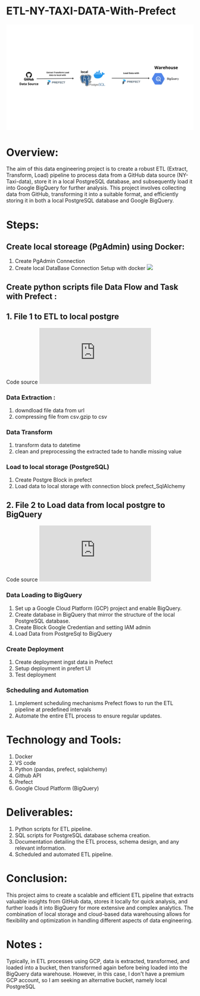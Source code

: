 # ETL-NY-TAXI-DATA-With-Prefect

![](https://github.com/Ujeeg/ETL-NY-TAXI-DATA-With-Prefect/blob/4d007f876becd48befa652d14a190e0f49dd17c3/Picture/RoadMap.png)


# Overview:

The aim of this data engineering project is to create a robust ETL (Extract, Transform, Load) pipeline to process data from a GitHub data source (NY-Taxi-data), store it in a local PostgreSQL database, and subsequently load it into Google BigQuery for further analysis. This project involves collecting data from GitHub, transforming it into a suitable format, and efficiently storing it in both a local PostgreSQL database and Google BigQuery.



# Steps:

## Create local storeage (PgAdmin) using Docker:
1. Create PgAdmin Connection
2. Create local DataBase
Connection Setup with docker ![](https://github.com/Ujeeg/ETL-NY-TAXI-DATA-With-Prefect/blob/4d007f876becd48befa652d14a190e0f49dd17c3/local%20Storage/Setting%20Network%20Manually.yml)

## Create python scripts file Data Flow and Task with Prefect :
## 1. File 1 to ETL to local postgre
Code source ![Code Source](https://github.com/Ujeeg/ETL-NY-TAXI-DATA-With-Prefect/blob/8304d5483a3366f67cbdb33376de48a4c6b53b4f/ingest_data.py)

### Data Extraction :
1. downdload file data from url
2. compressing file from csv.gzip to csv

### Data Transform   
1. transform data to datetime
2. clean and preprocessing the extracted tade to handle missing value

### Load to local storage (PostgreSQL)
1. Create Postgre Block in prefect
2. Load data to local storage with connection block prefect_SqlAlchemy

## 2. File 2 to Load data from local postgre to BigQuery
Code source ![](https://github.com/Ujeeg/ETL-NY-TAXI-DATA-With-Prefect/blob/8304d5483a3366f67cbdb33376de48a4c6b53b4f/load_to_Bq.py)
### Data Loading to BigQuery
1. Set up a Google Cloud Platform (GCP) project and enable BigQuery.
2. Create database in BigQuery that mirror the structure of the local PostgreSQL database.
3. Create Block Google Credentian and setting IAM admin
4. Load Data from PostgreSql to BigQuery

### Create Deployment
1. Create deployment ingst data in Prefect
2. Setup deployment in prefert UI
3. Test deployment

### Scheduling and Automation
1. Lmplement scheduling mechanisms  Prefect flows to run the ETL pipeline at predefined intervals
2. Automate the entire ETL process to ensure regular updates.

# Technology and Tools:
1. Docker
2. VS code
3. Python (pandas, prefect, sqlalchemy)
4. Github API
5. Prefect
6. Google Cloud Platform (BigQuery)

# Deliverables:
1. Python scripts for ETL pipeline.
2. SQL scripts for PostgreSQL database schema creation.
3. Documentation detailing the ETL process, schema design, and any relevant information.
4. Scheduled and automated ETL pipeline.

# Conclusion:
This project aims to create a scalable and efficient ETL pipeline that extracts valuable insights from GitHub data, stores it locally for quick analysis, and further loads it into BigQuery for more extensive and complex analytics. The combination of local storage and cloud-based data warehousing allows for flexibility and optimization in handling different aspects of data engineering. 

# Notes :
Typically, in ETL processes using GCP, data is extracted, transformed, and loaded into a bucket, then transformed again before being loaded into the BigQuery data warehouse. However, in this case, I don't have a premium GCP account, so I am seeking an alternative bucket, namely local PostgreSQL

   
